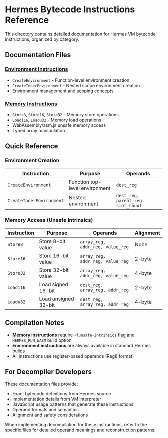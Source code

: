 # Hermes Bytecode Instructions Reference

This directory contains detailed documentation for Hermes VM bytecode instructions, organized by category.

## Documentation Files

### [Environment Instructions](./environment-instructions.md)
- `CreateEnvironment` - Function-level environment creation
- `CreateInnerEnvironment` - Nested scope environment creation
- Environment management and scoping concepts

### [Memory Instructions](./memory-instructions.md)
- `Store8`, `Store16`, `Store32` - Memory store operations
- `Loadi16`, `Loadu32` - Memory load operations  
- WebAssembly/asm.js unsafe memory access
- Typed array manipulation

## Quick Reference

### Environment Creation
| Instruction | Purpose | Operands |
|-------------|---------|----------|
| `CreateEnvironment` | Function top-level environment | `dest_reg` |
| `CreateInnerEnvironment` | Nested environment | `dest_reg, parent_reg, slot_count` |

### Memory Access (Unsafe Intrinsics)
| Instruction | Purpose | Operands | Alignment |
|-------------|---------|----------|-----------|
| `Store8` | Store 8-bit value | `array_reg, addr_reg, value_reg` | None |
| `Store16` | Store 16-bit value | `array_reg, addr_reg, value_reg` | 2-byte |
| `Store32` | Store 32-bit value | `array_reg, addr_reg, value_reg` | 4-byte |
| `Loadi16` | Load signed 16-bit | `dest_reg, array_reg, addr_reg` | 2-byte |
| `Loadu32` | Load unsigned 32-bit | `dest_reg, array_reg, addr_reg` | 4-byte |

## Compilation Notes

- **Memory instructions** require `-funsafe-intrinsics` flag and `HERMES_RUN_WASM` build option
- **Environment instructions** are always available in standard Hermes builds
- All instructions use register-based operands (Reg8 format)

## For Decompiler Developers

These documentation files provide:
- Exact bytecode definitions from Hermes source
- Implementation details from VM interpreter
- JavaScript usage patterns that generate these instructions  
- Operand formats and semantics
- Alignment and safety considerations

When implementing decompilation for these instructions, refer to the specific files for detailed operand meanings and reconstruction patterns.